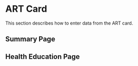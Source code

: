# ART Card 

This section describes how to enter data from the ART card.
## Summary Page
## Health Education Page
## 
